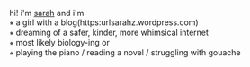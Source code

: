hi! i'm [sarah](https://urlsarahz.github.io) and i'm  
⭒  a girl with a blog(https:urlsarahz.wordpress.com)  
⭒  dreaming of a safer, kinder, more whimsical internet  
⭒  most likely biology-ing or  
⭒  playing the piano / reading a novel / struggling with gouache
